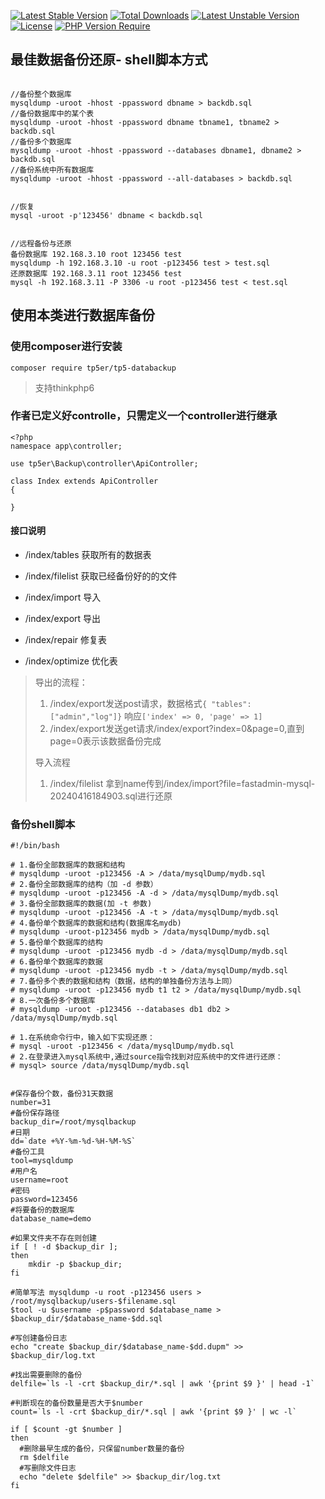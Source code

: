 [![Latest Stable Version](http://poser.pugx.org/tp5er/tp5-databackup/v)](https://packagist.org/packages/tp5er/tp5-databackup) [![Total Downloads](http://poser.pugx.org/tp5er/tp5-databackup/downloads)](https://packagist.org/packages/tp5er/tp5-databackup) [![Latest Unstable Version](http://poser.pugx.org/tp5er/tp5-databackup/v/unstable)](https://packagist.org/packages/tp5er/tp5-databackup) [![License](http://poser.pugx.org/tp5er/tp5-databackup/license)](https://packagist.org/packages/tp5er/tp5-databackup) [![PHP Version Require](http://poser.pugx.org/tp5er/tp5-databackup/require/php)](https://packagist.org/packages/tp5er/tp5-databackup)

## 最佳数据备份还原- shell脚本方式
~~~

//备份整个数据库
mysqldump -uroot -hhost -ppassword dbname > backdb.sql
//备份数据库中的某个表
mysqldump -uroot -hhost -ppassword dbname tbname1, tbname2 > backdb.sql
//备份多个数据库
mysqldump -uroot -hhost -ppassword --databases dbname1, dbname2 > backdb.sql
//备份系统中所有数据库
mysqldump -uroot -hhost -ppassword --all-databases > backdb.sql


//恢复
mysql -uroot -p'123456' dbname < backdb.sql 


//远程备份与还原
备份数据库 192.168.3.10 root 123456 test
mysqldump -h 192.168.3.10 -u root -p123456 test > test.sql
还原数据库 192.168.3.11 root 123456 test
mysql -h 192.168.3.11 -P 3306 -u root -p123456 test < test.sql
~~~


## 使用本类进行数据库备份


### 使用composer进行安装
~~~
composer require tp5er/tp5-databackup
~~~

> 支持thinkphp6

### 作者已定义好controlle，只需定义一个controller进行继承

~~~
<?php
namespace app\controller;

use tp5er\Backup\controller\ApiController;

class Index extends ApiController
{

}

~~~

#### 接口说明

- /index/tables 获取所有的数据表

- /index/filelist 获取已经备份好的的文件
- /index/import 导入
- /index/export 导出
- /index/repair 修复表
- /index/optimize 优化表

> 导出的流程：
>
> 1. /index/export发送post请求，数据格式`{ "tables": ["admin","log"]}` 响应`['index' => 0, 'page' => 1]`
>2. /index/export发送get请求/index/export?index=0&page=0,直到page=0表示该数据备份完成
>
> 导入流程
> 
> 1. /index/filelist 拿到name传到/index/import?file=fastadmin-mysql-20240416184903.sql进行还原



### 备份shell脚本
~~~
#!/bin/bash

# 1.备份全部数据库的数据和结构
# mysqldump -uroot -p123456 -A > /data/mysqlDump/mydb.sql
# 2.备份全部数据库的结构（加 -d 参数）
# mysqldump -uroot -p123456 -A -d > /data/mysqlDump/mydb.sql
# 3.备份全部数据库的数据(加 -t 参数)
# mysqldump -uroot -p123456 -A -t > /data/mysqlDump/mydb.sql
# 4.备份单个数据库的数据和结构(数据库名mydb)
# mysqldump -uroot-p123456 mydb > /data/mysqlDump/mydb.sql
# 5.备份单个数据库的结构
# mysqldump -uroot -p123456 mydb -d > /data/mysqlDump/mydb.sql
# 6.备份单个数据库的数据
# mysqldump -uroot -p123456 mydb -t > /data/mysqlDump/mydb.sql
# 7.备份多个表的数据和结构（数据，结构的单独备份方法与上同）
# mysqldump -uroot -p123456 mydb t1 t2 > /data/mysqlDump/mydb.sql
# 8.一次备份多个数据库
# mysqldump -uroot -p123456 --databases db1 db2 > /data/mysqlDump/mydb.sql

# 1.在系统命令行中，输入如下实现还原：
# mysql -uroot -p123456 < /data/mysqlDump/mydb.sql
# 2.在登录进入mysql系统中,通过source指令找到对应系统中的文件进行还原：
# mysql> source /data/mysqlDump/mydb.sql


#保存备份个数，备份31天数据
number=31
#备份保存路径
backup_dir=/root/mysqlbackup
#日期
dd=`date +%Y-%m-%d-%H-%M-%S`
#备份工具
tool=mysqldump
#用户名
username=root
#密码
password=123456
#将要备份的数据库
database_name=demo

#如果文件夹不存在则创建
if [ ! -d $backup_dir ];
then     
    mkdir -p $backup_dir;
fi

#简单写法 mysqldump -u root -p123456 users > /root/mysqlbackup/users-$filename.sql
$tool -u $username -p$password $database_name > $backup_dir/$database_name-$dd.sql

#写创建备份日志
echo "create $backup_dir/$database_name-$dd.dupm" >> $backup_dir/log.txt

#找出需要删除的备份
delfile=`ls -l -crt $backup_dir/*.sql | awk '{print $9 }' | head -1`

#判断现在的备份数量是否大于$number
count=`ls -l -crt $backup_dir/*.sql | awk '{print $9 }' | wc -l`

if [ $count -gt $number ]
then
  #删除最早生成的备份，只保留number数量的备份
  rm $delfile
  #写删除文件日志
  echo "delete $delfile" >> $backup_dir/log.txt
fi
~~~

